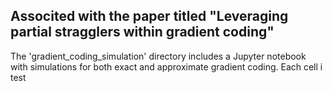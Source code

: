 ## Associted with the paper titled "Leveraging partial stragglers within gradient coding"

The 'gradient_coding_simulation' directory includes a Jupyter notebook with simulations for both exact and approximate gradient coding. 
Each cell i
test
